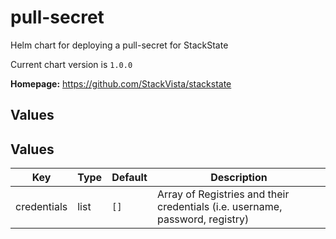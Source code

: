 # pull-secret

Helm chart for deploying a pull-secret for StackState

Current chart version is `1.0.0`

**Homepage:** <https://github.com/StackVista/stackstate>

## Values

## Values

| Key | Type | Default | Description |
|-----|------|---------|-------------|
| credentials | list | `[]` | Array of Registries and their credentials (i.e. username, password, registry) |
